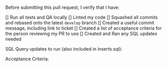 Before submitting this pull request, I verify that I have: 

[]  Run all tests and QA locally
[]  Linted my code
[]  Squashed all commits and rebased onto the latest `develop` branch
[]  Created a useful commit message, including link to ticket
[]  Created a list of acceptance criteria for the person reviewing my PR to use
[]  Created and Ran any SQL updates needed

SQL Query updates to run (also included in inserts.sql):

Acceptance Criteria: